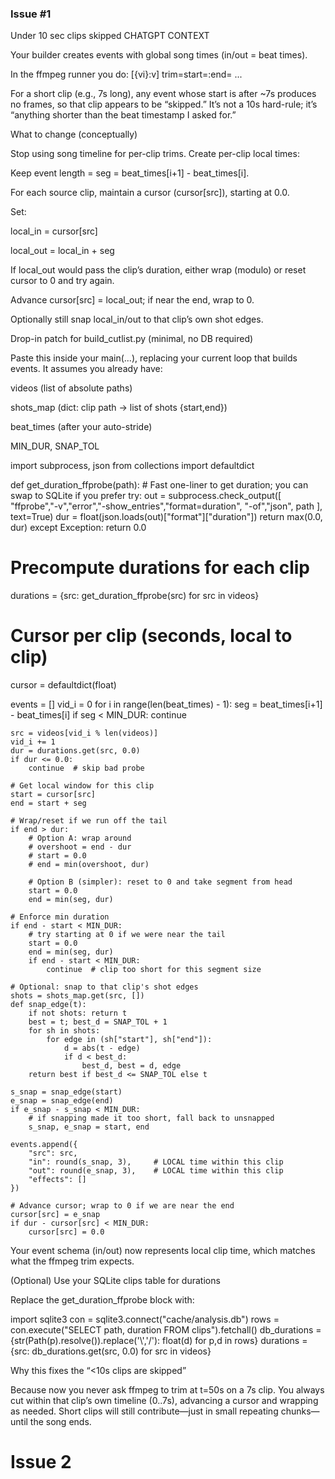 ### Issue #1

Under 10 sec clips skipped
CHATGPT CONTEXT

Your builder creates events with global song times (in/out = beat times).

In the ffmpeg runner you do:
[{vi}:v] trim=start=<in>:end=<out> ...

For a short clip (e.g., 7s long), any event whose start is after ~7s produces no frames, so that clip appears to be “skipped.” It’s not a 10s hard-rule; it’s “anything shorter than the beat timestamp I asked for.”

What to change (conceptually)

Stop using song timeline for per-clip trims. Create per-clip local times:

Keep event length = seg = beat_times[i+1] - beat_times[i].

For each source clip, maintain a cursor (cursor[src]), starting at 0.0.

Set:

local_in = cursor[src]

local_out = local_in + seg

If local_out would pass the clip’s duration, either wrap (modulo) or reset cursor to 0 and try again.

Advance cursor[src] = local_out; if near the end, wrap to 0.

Optionally still snap local_in/out to that clip’s own shot edges.

Drop-in patch for build_cutlist.py (minimal, no DB required)

Paste this inside your main(...), replacing your current loop that builds events. It assumes you already have:

videos (list of absolute paths)

shots_map (dict: clip path → list of shots {start,end})

beat_times (after your auto-stride)

MIN_DUR, SNAP_TOL

import subprocess, json
from collections import defaultdict

def get_duration_ffprobe(path): # Fast one-liner to get duration; you can swap to SQLite if you prefer
try:
out = subprocess.check_output([
"ffprobe","-v","error","-show_entries","format=duration",
"-of","json", path
], text=True)
dur = float(json.loads(out)["format"]["duration"])
return max(0.0, dur)
except Exception:
return 0.0

# Precompute durations for each clip

durations = {src: get_duration_ffprobe(src) for src in videos}

# Cursor per clip (seconds, local to clip)

cursor = defaultdict(float)

events = []
vid_i = 0
for i in range(len(beat_times) - 1):
seg = beat_times[i+1] - beat_times[i]
if seg < MIN_DUR:
continue

    src = videos[vid_i % len(videos)]
    vid_i += 1
    dur = durations.get(src, 0.0)
    if dur <= 0.0:
        continue  # skip bad probe

    # Get local window for this clip
    start = cursor[src]
    end = start + seg

    # Wrap/reset if we run off the tail
    if end > dur:
        # Option A: wrap around
        # overshoot = end - dur
        # start = 0.0
        # end = min(overshoot, dur)

        # Option B (simpler): reset to 0 and take segment from head
        start = 0.0
        end = min(seg, dur)

    # Enforce min duration
    if end - start < MIN_DUR:
        # try starting at 0 if we were near the tail
        start = 0.0
        end = min(seg, dur)
        if end - start < MIN_DUR:
            continue  # clip too short for this segment size

    # Optional: snap to that clip's shot edges
    shots = shots_map.get(src, [])
    def snap_edge(t):
        if not shots: return t
        best = t; best_d = SNAP_TOL + 1
        for sh in shots:
            for edge in (sh["start"], sh["end"]):
                d = abs(t - edge)
                if d < best_d:
                    best_d, best = d, edge
        return best if best_d <= SNAP_TOL else t

    s_snap = snap_edge(start)
    e_snap = snap_edge(end)
    if e_snap - s_snap < MIN_DUR:
        # if snapping made it too short, fall back to unsnapped
        s_snap, e_snap = start, end

    events.append({
        "src": src,
        "in": round(s_snap, 3),     # LOCAL time within this clip
        "out": round(e_snap, 3),    # LOCAL time within this clip
        "effects": []
    })

    # Advance cursor; wrap to 0 if we are near the end
    cursor[src] = e_snap
    if dur - cursor[src] < MIN_DUR:
        cursor[src] = 0.0

Your event schema (in/out) now represents local clip time, which matches what the ffmpeg trim expects.

(Optional) Use your SQLite clips table for durations

Replace the get_duration_ffprobe block with:

import sqlite3
con = sqlite3.connect("cache/analysis.db")
rows = con.execute("SELECT path, duration FROM clips").fetchall()
db_durations = {str(Path(p).resolve()).replace('\\','/'): float(d) for p,d in rows}
durations = {src: db_durations.get(src, 0.0) for src in videos}

Why this fixes the “<10s clips are skipped”

Because now you never ask ffmpeg to trim at t=50s on a 7s clip. You always cut within that clip’s own timeline (0..7s), advancing a cursor and wrapping as needed. Short clips will still contribute—just in small repeating chunks—until the song ends.

# Issue 2
